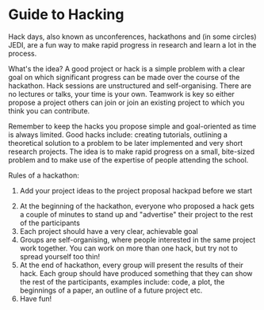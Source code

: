 # Guide to Hacking

Hack days, also known as unconferences, hackathons and (in some circles) JEDI, are a fun way to make rapid progress in research and learn a lot in the process. 

What's the idea? A good project or hack is a simple problem with a clear goal on which significant progress can be made over the course of the hackathon. Hack sessions are unstructured and self-organising. There are no lectures or talks, your time is your own. Teamwork is key so either propose a project others can join or join an existing project to which you think you can contribute.

Remember to keep the hacks you propose simple and goal-oriented as time is always limited. Good hacks include: creating tutorials, outlining a theoretical solution to a problem to be later implemented and very short research projects.  The idea is to make rapid progress on a small, bite-sized problem and to make use of the expertise of people attending the school. 

Rules of a hackathon:

1. Add your project ideas to the project proposal hackpad before we start<p>
2. At the beginning of the hackathon, everyone who proposed a hack gets a couple of minutes to stand up and "advertise" their project to the rest of the participants
3. Each project should have a very clear, achievable goal 
4. Groups are self-organising, where people interested in the same project work together. You can work on more than one hack, but try not to spread yourself too thin! 
5. At the end of hackathon, every group will present the results of their hack. Each group should have produced something that they can show the rest of the participants, examples include: code, a plot, the beginnings of a paper, an outline of a future project etc.
6. Have fun!

